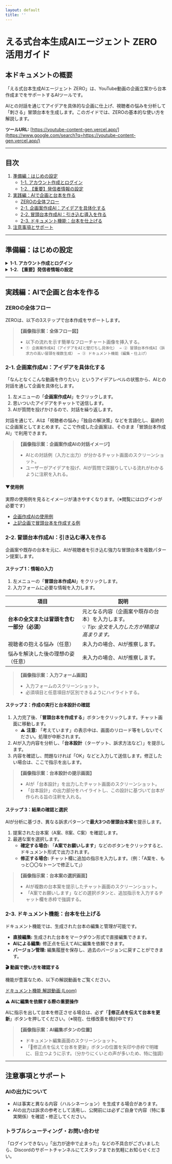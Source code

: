 ```yaml
---
layout: default
title: ''
---
```


# える式台本生成AIエージェント ZERO 活用ガイド

## 本ドキュメントの概要

「える式台本生成AIエージェント ZERO」は、YouTube動画の企画立案から台本作成までをサポートするAIツールです。

AIとの対話を通じてアイデアを具体的な企画に仕上げ、視聴者の悩みを分析して「刺さる」冒頭台本を生成します。このガイドでは、ZEROの基本的な使い方を解説します。

**ツールURL:** [https://youtube-content-gen.vercel.app/](https://www.google.com/search?q=https://youtube-content-gen.vercel.app/)

---

## 目次

1.  [準備編：はじめの設定](#準備編はじめの設定)
    - [1-1. アカウント作成とログイン](#1-1-アカウント作成とログイン)
    - [1-2. 【重要】発信者情報の設定](#1-2-重要発信者情報の設定)
2.  [実践編：AIで企画と台本を作る](#実践編aiで企画と台本を作る)
    - [ZEROの全体フロー](#zeroの全体フロー)
    - [2-1. 企画案作成AI：アイデアを具体化する](#2-1-企画案作成aiアイデアを具体化する)
    - [2-2. 冒頭台本作成AI：引き込む導入を作る](#2-2-冒頭台本作成ai引き込む導入を作る)
    - [2-3. ドキュメント機能：台本を仕上げる](#2-3-ドキュメント機能台本を仕上げる)
3.  [注意事項とサポート](#注意事項とサポート)

---

## 準備編：はじめの設定

<details>
<summary><strong>1-1. アカウント作成とログイン</strong></summary>

<br>

[ツールURL](https://youtube-content-gen.vercel.app/)にアクセスし、アカウントを作成します。

1.  ログイン画面下部の「**新規登録**」リンクをクリックします。
2.  メールアドレスとパスワード（8文字以上）を入力し、「**登録**」ボタンをクリックします。
3.  登録完了後、自動的にログインします。

| ログイン画面 | 新規登録画面 |
| --- | --- |
| ![ログイン画面](https://github.com/user-attachments/assets/68579087-0cdb-43f2-abda-6837a45c7a66) | ![新規登録画面](https://github.com/user-attachments/assets/ddccc605-72a5-4bed-a1ff-a22269c45797) |

</details>

<details>
<summary><strong>1-2. 【重要】発信者情報の設定</strong></summary>

<br>

よりパーソナライズされた台本を作成するために、「発信者情報」の設定を推奨します。（後から設定も可能です）

1.  ログイン後、画面左下の**自分のメールアドレス**をクリックします。
2.  表示される「**マイページ**」ボタンをクリックします。
3.  発信者情報を入力し、「**保存する**」をクリックします。

| 発信者情報の設定をクリック | 発信者情報の設定画面 |
| --- | --- |
| ![発信者情報の設定をクリック](https://github.com/user-attachments/assets/eddbf35f-6c5a-437d-9a3b-233e8ab988ea) | ![発信者情報の設定画面](https://github.com/user-attachments/assets/154accd8-8afd-46d7-b6e8-feaf79bdfc14) |


**💡 ポイント**
入力は任意ですが、詳細に入力するほど、AIはあなたの特徴や強みを理解し、より的確な台本を提案できるようになります。

</details>

---

## 実践編：AIで企画と台本を作る

### ZEROの全体フロー

ZEROは、以下の3ステップで台本作成をサポートします。

> **【画像指示案：全体フロー図】**
>
> - 以下の流れを示す簡単なフローチャート画像を挿入する。
> - `① 企画案作成AI（アイデアをAIと壁打ちし具体化） → ② 冒頭台本作成AI（訴求力の高い冒頭を複数生成） → ③ ドキュメント機能（編集・仕上げ）`

### 2-1. 企画案作成AI：アイデアを具体化する

「なんとなくこんな動画を作りたい」というアイデアレベルの状態から、AIとの対話を通して企画を具体化します。

1.  左メニューの「**企画案作成AI**」をクリックします。
2.  思いついたアイデアをチャットで送信します。
3.  AIが質問を投げかけるので、対話を繰り返します。

対話を通じて、AIは「視聴者の悩み」「独自の解決策」などを言語化し、最終的に企画案としてまとめます。ここで作成した企画案は、そのまま「冒頭台本作成AI」で利用できます。

> **【画像指示案：企画案作成AIの対話イメージ】**
>
> - AIとの対話例（入力と出力）が分かるチャット画面のスクリーンショット。
> - ユーザーがアイデアを投げ、AIが質問で深掘りしている流れがわかるように注釈を入れる。

#### ▼使用例

実際の使用例を見るとイメージが湧きやすくなります。（※閲覧にはログインが必要です）

- [企画作成AIの使用例](https://youtube-content-gen.vercel.app/chat/3e6a4f5b-a42a-42ae-8960-083631875ce7)
- [上記企画で冒頭台本を作成する例](https://youtube-content-gen.vercel.app/chat/07284908-48bc-4942-ad10-50b96914cd0b)

### 2-2. 冒頭台本作成AI：引き込む導入を作る

企画案や既存の台本を元に、AIが視聴者を引き込む強力な冒頭台本を複数パターン提案します。

#### ステップ 1：情報の入力

1.  左メニューの「**冒頭台本作成AI**」をクリックします。
2.  入力フォームに必要な情報を入力します。

| 項目 | 説明 |
| --- | --- |
| **台本の全文または冒頭を含む一部分（必須）** | 元となる内容（企画案や既存の台本）を入力します。<br>💡 _Tip: 全文を入力した方が精度は高まります。_ |
| 視聴者の抱える悩み（任意） | 未入力の場合、AIが推察します。 |
| 悩みを解決した後の理想の姿（任意） | 未入力の場合、AIが推察します。 |

> **【画像指示案：入力フォーム画面】**
>
> - 入力フォームのスクリーンショット。
> - 必須項目と任意項目が区別できるようにハイライトする。

#### ステップ 2：作成の実行と台本設計の確認

1.  入力完了後、「**冒頭台本を作成する**」ボタンをクリックします。チャット画面に移動します。
    - ⚠️ **注意:** 「考えています」の表示中は、画面のリロード等をしないでください。処理が中断されます。
2.  AIが入力内容を分析し、「**台本設計**（ターゲット、訴求方法など）」を提示します。
3.  内容を確認し、問題なければ「OK」などと入力して送信します。修正したい場合は、ここで指示を出します。

> **【画像指示案：台本設計の提示画面】**
>
> - AIが「台本設計」を出力したチャット画面のスクリーンショット。
> - 「台本設計」の出力部分をハイライトし、この設計に基づいて台本が作られる旨の注釈を入れる。

#### ステップ 3：結果の確認と選択

AIが分析に基づき、異なる訴求パターンで**最大3つの冒頭台本案**を提示します。

1.  提案された台本案（A案、B案、C案）を確認します。
2.  最適な案を選択します。
    - **確定する場合:** 「**A案でお願いします**」などのボタンをクリックすると、ドキュメント形式で出力されます。
    - **修正する場合:** チャット欄に追加の指示を入力します。（例：「A案を、もっと〇〇なトーンで修正して」）

> **【画像指示案：台本案の選択画面】**
>
> - AIが複数の台本案を提示したチャット画面のスクリーンショット。
> - 「A案でお願いします」などの選択ボタンと、追加指示を入力するチャット欄を赤枠で強調する。

### 2-3. ドキュメント機能：台本を仕上げる

ドキュメント機能では、生成された台本の編集と管理が可能です。

- **直接編集:** 生成された台本をマークダウン形式で直接編集できます。
- **AIによる編集:** 修正点を伝えてAIに編集を依頼できます。
- **バージョン管理:** 編集履歴を保存し、過去のバージョンに戻すことができます。

**🎬 動画で使い方を確認する**

機能が豊富なため、以下の解説動画をご覧ください。

[ドキュメント機能 解説動画 (Loom)](https://www.google.com/search?q=https://www.loom.com/share/1cdf9add0b494881bd729ccbbe3ac5a6%3Fsid%3Ddd24e410-79c4-49a4-9472-31d347bebfdd)

**⚠️ AIに編集を依頼する際の重要操作**

AIに指示を出して台本を修正させる場合は、必ず「📝**修正点を伝えて台本を更新**」ボタンを押してください。（※現在、仕様改善を検討中です）

> **【画像指示案：AI編集ボタンの位置】**
>
> - ドキュメント編集画面のスクリーンショット。
> - 「📝修正点を伝えて台本を更新」ボタンの位置を矢印や赤枠で明確に、目立つように示す。（分かりにくいとの声が多いため、特に強調）

---

## 注意事項とサポート

### AIの出力について

- AIは事実と異なる内容（ハルシネーション）を生成する場合があります。
- AIの出力は訴求の参考として活用し、公開前には必ずご自身で内容（特に事実関係）を確認・修正してください。

### トラブルシューティング・お問い合わせ

「ログインできない」「出力が途中で止まった」などの不具合がございましたら、Discordのサポートチャンネルにてスタッフまでお気軽にお知らせください。
